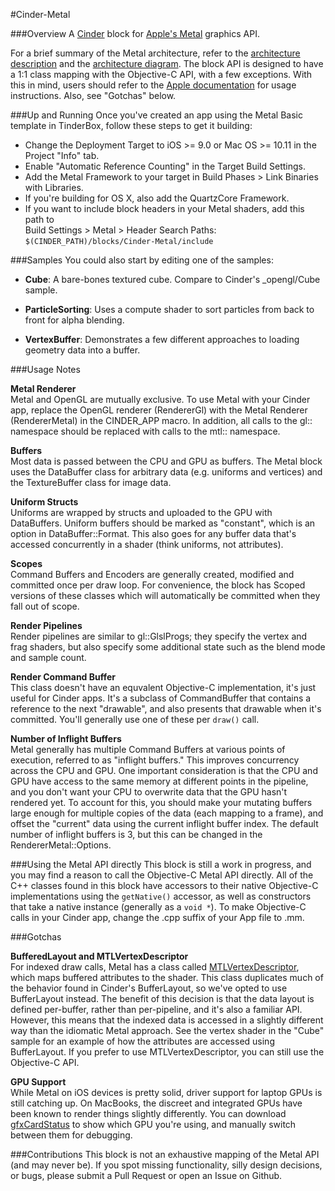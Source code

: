 #Cinder-Metal

###Overview
A [Cinder](http://libcinder.org) block for [Apple's Metal](https://developer.apple.com/metal/) graphics API.

For a brief summary of the Metal architecture, refer to the [architecture description](https://github.com/wdlindmeier/Cinder-Metal/blob/master/Metal%20Architecture.txt) and the [architecture diagram](https://github.com/wdlindmeier/Cinder-Metal/blob/master/Metal%20Diagram.png). The block API is designed to have a 1:1 class mapping with the Objective-C API, with a few exceptions. With this in mind, users should refer to the [Apple documentation](https://developer.apple.com/library/ios/documentation/MetalKit/Reference/MTKFrameworkReference/index.html#//apple_ref/doc/uid/TP40015356) for usage instructions. Also, see "Gotchas" below.

###Up and Running
Once you've created an app using the Metal Basic template in TinderBox, follow these steps to get it building:  

* Change the Deployment Target to iOS >= 9.0 or Mac OS >= 10.11 in the Project "Info" tab.  
* Enable "Automatic Reference Counting" in the Target Build Settings.  
* Add the Metal Framework to your target in Build Phases > Link Binaries with Libraries.  
* If you're building for OS X, also add the QuartzCore Framework.  
* If you want to include block headers in your Metal shaders, add this path to  
	Build Settings > Metal > Header Search Paths:
	`$(CINDER_PATH)/blocks/Cinder-Metal/include`

###Samples
You could also start by editing one of the samples:

* **Cube**: A bare-bones textured cube. Compare to Cinder's _opengl/Cube sample.  

* **ParticleSorting**: Uses a compute shader to sort particles from back to front for alpha blending.  
  
* **VertexBuffer**: Demonstrates a few different approaches to loading geometry data into a buffer.

###Usage Notes

**Metal Renderer**  
Metal and OpenGL are mutually exclusive. To use Metal with your Cinder app,  replace the OpenGL renderer (RendererGl) with the Metal Renderer (RendererMetal) in the CINDER_APP macro. In addition, all calls to the gl:: namespace should be replaced with calls to the mtl:: namespace. 

**Buffers**  
Most data is passed between the CPU and GPU as buffers. The Metal block uses the DataBuffer class for arbitrary data (e.g. uniforms and vertices) and the TextureBuffer class for image data.

**Uniform Structs**  
Uniforms are wrapped by structs and uploaded to the GPU with DataBuffers. Uniform buffers should be marked as "constant", which is an option in DataBuffer::Format. This also goes for any buffer data that's accessed concurrently in a shader (think uniforms, not attributes).

**Scopes**  
Command Buffers and Encoders are generally created, modified and committed once per draw loop. For convenience, the block has Scoped versions of these classes which will automatically be committed when they fall out of scope. 

**Render Pipelines**  
Render pipelines are similar to gl::GlslProgs; they specify the vertex and frag shaders, but also specify some additional state such as the blend mode and sample count.

**Render Command Buffer**  
This class doesn't have an equvalent Objective-C implementation, it's just useful for Cinder apps. It's a subclass of CommandBuffer that contains a reference to the next "drawable", and also presents that drawable when it's committed. You'll generally use one of these per `draw()` call.

**Number of Inflight Buffers**  
Metal generally has multiple Command Buffers at various points of execution, referred to as "inflight buffers." This improves concurrency across the CPU and GPU. One important consideration is that the CPU and GPU have access to the same memory at different points in the pipeline, and you don't want your CPU to overwrite data that the GPU hasn't rendered yet. To account for this, you should make your mutating buffers large enough for multiple copies of the data (each mapping to a frame), and offset the "current" data using the current inflight buffer index. The default number of inflight buffers is 3, but this can be changed in the RendererMetal::Options.

###Using the Metal API directly 
This block is still a work in progress, and you may find a reason to call the Objective-C Metal API directly. All of the C++ classes found in this block have accessors to their native Objective-C implementations using the `getNative()` accessor, as well as constructors that take a native instance (generally as a `void *`). To make Objective-C calls in your Cinder app, change the .cpp suffix of your App file to .mm.

###Gotchas

**BufferedLayout and MTLVertexDescriptor**  
For indexed draw calls, Metal has a class called [MTLVertexDescriptor](https://developer.apple.com/library/ios/documentation/Metal/Reference/MTLVertexDescriptor_Ref/), which maps buffered attributes to the shader. This class duplicates much of the behavior found in Cinder's BufferLayout, so we've opted to use BufferLayout instead. The benefit of this decision is that the data layout is defined per-buffer, rather than per-pipeline, and it's also a familiar API. However, this means that the indexed data is accessed in a slightly different way than the idiomatic Metal approach. See the vertex shader in the "Cube" sample for an example of how the attributes are accessed using BufferLayout. If you prefer to use MTLVertexDescriptor, you can still use the Objective-C API.

**GPU Support**  
While Metal on iOS devices is pretty solid, driver support for laptop GPUs is still catching up. On MacBooks, the discreet and integrated GPUs have been known to render things slightly differently. You can download [gfxCardStatus](https://gfx.io/) to show which GPU you're using, and manually switch between them for debugging.

###Contributions
This block is not an exhaustive mapping of the Metal API (and may never be). If you spot missing functionality, silly design decisions, or bugs, please submit a Pull Request or open an Issue on Github.